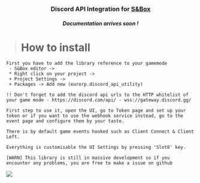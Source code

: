 <h3 align="center">Discord API Integration for <a href="https://asset.party/mbk/discord_api">S&Box</a></h3>
<h5 align="center">Documentation arrives soon !</h5>





> <h1>How to install</h1>
```
First you have to add the library reference to your gamemode
 - S&Box editor -> 
 * Right click on your project ->
 + Project Settings -> 
 + Packages -> Add new (eurorp.discord_api_utility)

!! Don't forget to add the discord api urls to the HTTP whitelist of your game mode - https://discord.com/api/ - wss://gateway.discord.gg/

First step to use it, open the UI, go to Token page and set up your token or if you want to use the webhook service instead, go to the event page and configure them by your taste.

There is by default game events hooked such as Client Connect & Client Left.

Everything is customisable the UI Settings by pressing 'Slot0' key.

[WARN] This library is still in massive development so if you encounter any problems, you are free to make a issue on github
```

![]([https://myoctocat.com/assets/images/base-octocat.svg](https://cdn.discordapp.com/attachments/1111078058640809984/1111078062734454835/Capture_decran_2023-05-25_013127.png))
